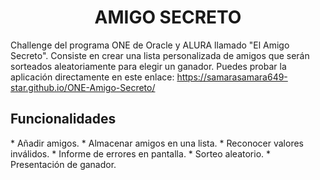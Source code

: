 <h1 style ="text-align: center;">AMIGO SECRETO</h1>

Challenge del programa ONE de Oracle y ALURA llamado "El Amigo Secreto". Consiste en crear una lista personalizada de amigos que serán sorteados aleatoriamente para elegir un ganador. 
Puedes probar la aplicación directamente en este enlace: https://samarasamara649-star.github.io/ONE-Amigo-Secreto/


<h2>Funcionalidades</h2>
* Añadir amigos.
* Almacenar amigos en una lista.
* Reconocer valores inválidos.
* Informe de errores en pantalla.
* Sorteo aleatorio.
* Presentación de ganador.
